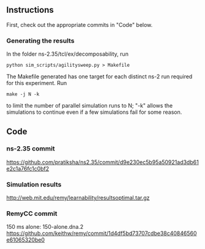 ## Instructions ##
First, check out the appropriate commits in "Code" below.

### Generating the results ###
In the folder ns-2.35/tcl/ex/decomposability, run
   ```
   python sim_scripts/agilitysweep.py > Makefile
   ```
The Makefile generated has one target for each distinct ns-2 run required for 
this
experiment. Run
   ```         
   make -j N -k
   ```
to limit the number of parallel simulation runs to N; "-k" allows the 
simulations to continue even if a few simulations fail for some reason.


## Code ##

### ns-2.35 commit ###

https://github.com/pratiksha/ns2.35/commit/d9e230ec5b95a50921ad3db61e2c1a76fc1c0bf2

### Simulation results ###

http://web.mit.edu/remy/learnability/resultsoptimal.tar.gz

### RemyCC commit ###

150 ms alone: 150-alone.dna.2 https://github.com/keithw/remy/commit/1d4df5bd73707cdbe38c40846560e61065320be0
